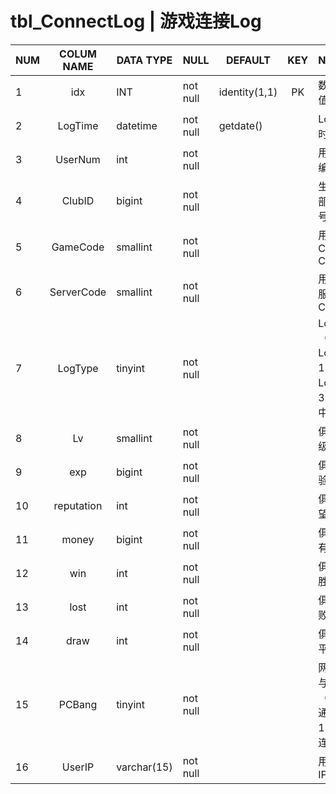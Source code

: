 # tbl_ConnectLog    |  游戏连接Log

|NUM|COLUM NAME|DATA TYPE|NULL|DEFAULT|KEY|NOTE|
| :--- | :---: | --- | --- | --- | :---: | :--- |
|1|idx|INT|not null|identity(1,1)|PK|数据顺序值|
|2|LogTime|datetime|not null|getdate()||Log生成时间|
|3|UserNum|int|not null|||用户固有编号|
|4|ClubID|bigint|not null|||生成俱乐部固有编号|
|5|GameCode|smallint|not null|||用户Channel Code|
|6|ServerCode|smallint|not null|||用户连接服务器Code|
|7|LogType|tinyint|not null|||LogType（0：Login，1：Logout，3：连接中）|
|8|Lv|smallint|not null|||俱乐部等级|
|9|exp|bigint|not null|||俱乐部经验值|
|10|reputation|int|not null|||俱乐部声望|
|11|money|bigint|not null|||俱乐部拥有资金|
|12|win|int|not null|||俱乐部总胜利|
|13|lost|int|not null|||俱乐部总败绩|
|14|draw|int|not null|||俱乐部总平局|
|15|PCBang|tinyint|not null|||网吧连接与否（0：普通连接，1：网吧连接）|
|16|UserIP|varchar(15)|not null|||用户连接IP|
